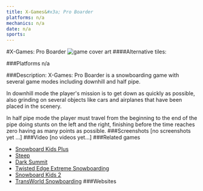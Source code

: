 ```yaml
---
title: X-Games&#x3a; Pro Boarder
platforms: n/a
mechanics: n/a
date: n/a
sports: 
---
```

#X-Games: Pro Boarder
![game cover art](//images.igdb.com/igdb/image/upload/t_cover_big/co2yujzyckoq8ue0vjou.jpg "Logo Title Text 1")
####Alternative tiles:

###Platforms
n/a

###Description:
X-Games: Pro Boarder is a snowboarding game with several game modes including downhill and half pipe. 
 
In downhill mode the player's mission is to get down as quickly as possible, also grinding on several objects like cars and airplanes that have been placed in the scenery. 
 
In half pipe mode the player must travel from the beginning to the end of the pipe doing stunts on the left and the right, finishing before the time reaches zero having as many points as possible.
###Screenshots
[no screenshots yet ...]
###Video
[no videos yet...]
###Related games
* [Snowboard Kids Plus](/games/snowboard-kids-plus-72103/)
* [Steep](/games/steep-19554/)
* [Dark Summit](/games/dark-summit-3869/)
* [Twisted Edge Extreme Snowboarding](/games/twisted-edge-extreme-snowboarding-3622/)
* [Snowboard Kids 2](/games/snowboard-kids-2-3343/)
* [TransWorld Snowboarding](/games/transworld-snowboarding-20795/)
###Websites

